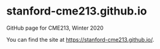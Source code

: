# stanford-cme213.github.io
GitHub page for CME213, Winter 2020

You can find the site at https://stanford-cme213.github.io/.
